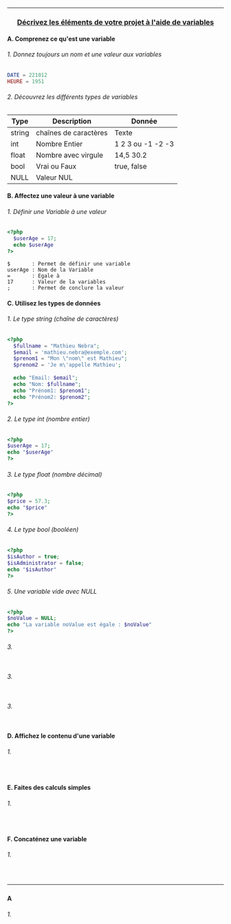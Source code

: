 ------------------------------------------------------------------------------------------------------------------------------------------
### <p align='center'> [Décrivez les éléments de votre projet à l'aide de variables](https://openclassrooms.com/fr/courses/918836-concevez-votre-site-web-avec-php-et-mysql/911847-decrivez-les-elements-de-votre-projet-a-laide-de-variables)</p>


#### A. Comprenez ce qu'est une variable
###### 1. Donnez toujours un nom et une valeur aux variables
```php
DATE = 221012
HEURE = 1951
```
###### 2. Découvrez les différents types de variables
| Type   | Description           | Donnée                | 
| ------ | --------------------- | --------------------- |
| string | chaînes de caractères | Texte                 |
| int    | Nombre Entier         | 1 2 3 ou -1 -2 -3     |
| float  | Nombre avec virgule   | 14,5 30.2             |
| bool   | Vrai ou Faux          | true, false           |
| NULL   | Valeur NUL            |                       |



#### B. Affectez une valeur à une variable
###### 1. Définir une Variable à une valeur
```php
<?php
  $userAge = 17;
  echo $userAge
?>
```

```
$       : Permet de définir une variable
userAge : Nom de la Variable
=       : Egale à
17      : Valeur de la variables
;       : Permet de conclure la valeur
```











#### C. Utilisez les types de données

###### 1. Le type string  (chaîne de caractères)
```php
<?php
  $fullname = "Mathieu Nebra";
  $email = 'mathieu.nebra@exemple.com';
  $prenom1 = "Mon \"nom\" est Mathieu";
  $prenom2 = 'Je m\'appelle Mathieu';
  
  echo "Email: $email";
  echo "Nom: $fullname";
  echo "Prénom1: $prenom1";
  echo "Prénom2: $prenom2";
?>
```
###### 2. Le type int  (nombre entier)
```php
<?php
$userAge = 17;
echo "$userAge"
?>
```
###### 3. Le type float  (nombre décimal)
```php
<?php
$price = 57.3;
echo "$price"
?>
```
###### 4. Le type bool  (booléen)
```php
<?php
$isAuthor = true;
$isAdministrator = false;
echo "$isAuthor"
?>
```
###### 5. Une variable vide avec NULL
```php
<?php
$noValue = NULL;
echo "La variable noValue est égale : $noValue"
?>
```



###### 3. 
```php
```



###### 3. 
```php
```



###### 3. 
```php
```













#### D. Affichez le contenu d'une variable

###### 1. 
```html
```
```php
```

#### E. Faites des calculs simples

###### 1. 
```html
```
```php
```

#### F. Concaténez une variable

###### 1. 
```html
```
```php
```

------------------------------------------------------------------------------------------------------------------------------------------
### <p align='center'> []()</p>
#### A 
###### 1. 
```html
```
```php
